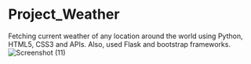 # Project_Weather
Fetching current weather of any location around the world using Python, HTML5, CSS3 and APIs. Also, used Flask and bootstrap frameworks.  
![Screenshot (11)](https://user-images.githubusercontent.com/94048313/162420235-d3d7285c-f1aa-4cc9-aafc-3c75faa8f1c7.png)

